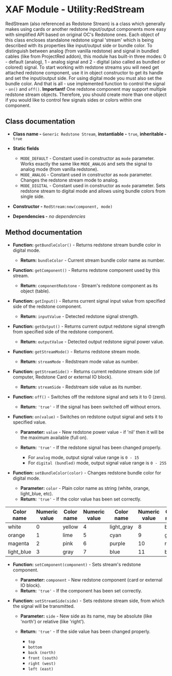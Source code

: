 # XAF Module - Utility:RedStream

RedStream (also referenced as Redstone Stream) is a class which generally makes using cards or another redstone input/output components more easy with simplified API based on original OC's Redstone ones. Each object of this class encloses standalone redstone signal 'stream' which is being described with its properties like input/output side or bundle color. To distinguish between analog (from vanilla redstone) and signal in bundled cables (like from ProjectRed addon), this module has built-in three modes: 0 - default (analog), 1 - analog signal and 2 - digital (also called as bundled or colored) signal. To start working with redstone streams you will need get attached redstone component, use it in object constructor to get its handle and set the input/output side. For using digital mode you must also set the bundle color. And that is all - use implemented function to control the signal - `on()` and `off()`. **Important!** One redstone component may support multiple redstone stream objects. Therefore, you should create more than one object if you would like to control few signals sides or colors within one component.

## Class documentation

* **Class name -** `Generic Redstone Stream`, **instantiable -** `true`, **inheritable -** `true`
* **Static fields**

  * `MODE_DEFAULT` - Constant used in constructor as `mode` parameter. Works exactly the same like `MODE_ANALOG` and sets the signal to analog mode (from vanilla redstone).
  * `MODE_ANALOG` - Constant used in constructor as `mode` parameter. Changes the redstone stream mode to analog.
  * `MODE_DIGITAL` - Constant used in constructor as `mode` parameter. Sets redstone stream to digital mode and allows using bundle colors from single side.

* **Constructor -** `RedStream:new(component, mode)`
* **Dependencies -** *no dependencies*

## Method documentation

* **Function:** `getBundleColor()` - Returns redstone stream bundle color in digital mode.

  * **Return:** `bundleColor` - Current stream bundle color name as number.

* **Function:** `getComponent()` - Returns redstone component used by this stream.

  * **Return:** `componentRedstone` - Stream's redstone component as its object (table).

* **Function:** `getInput()` - Returns current signal input value from specified side of the redstone component.

  * **Return:** `inputValue` - Detected redstone signal strength.

* **Function:** `getOutput()` - Returns current output redstone signal strength from specified side of the redstone component.

  * **Return:** `outputValue` - Detected output redstone signal power value.

* **Function:** `getStreamMode()` - Returns redstone stream mode.

  * **Return:** `streamMode` - Redstream mode value as number.

* **Function:** `getStreamSide()` - Returns current redstone stream side (of computer, Redstone Card or external IO block).

  * **Return:** `streamSide` - Redstream side value as its number.

* **Function:** `off()` - Switches off the redstone signal and sets it to 0 (zero).

  * **Return:** `'true'` - If the signal has been switched off without errors.

* **Function:** `on(value)` - Switches on redstone output signal and sets it to specified value.

  * **Parameter:** `value` - New redstone power value - if 'nil' then it will be the maximum available (full on).
  * **Return:** `'true'` - If the redstone signal has been changed properly.

    * For `analog` mode, output signal value range is `0 - 15`
    * For `digital (bundled)` mode, output signal value range is `0 - 255`

* **Function:** `setBundleColor(color)` - Changes redstone bundle color for digital mode.

  * **Parameter:** `color` - Plain color name as string (white, orange, light_blue, etc).
  * **Return:** `'true'` - If the color value has been set correctly.

| Color name | Numeric value | Color name | Numeric value | Color name | Numeric value | Color name | Numeric value |
| ---------- | ------------- | ---------- | ------------- | ---------- | ------------- | ---------- | ------------- |
| white      | 0             | yellow     | 4             | light_gray | 8             | brown      | 12            |
| orange     | 1             | lime       | 5             | cyan       | 9             | green      | 13            |
| magenta    | 2             | pink       | 6             | purple     | 10            | red        | 14            |
| light_blue | 3             | gray       | 7             | blue       | 11            | black      | 15            |

* **Function:** `setComponent(component)` - Sets stream's redstone component.

  * **Parameter:** `component` - New redstone component (card or external IO block).
  * **Return:** `'true'` - If the component has been set correctly.

* **Function:** `setStreamSide(side)` - Sets redstone stream side, from which the signal will be transmitted.

  * **Parameter:** `side` - New side as its name, may be absolute (like 'north') or relative (like 'right').
  * **Return:** `'true'` - If the side value has been changed properly.

    * `top`
    * `bottom`
    * `back (north)`
    * `front (south)`
    * `right (west)`
    * `left (east)`

